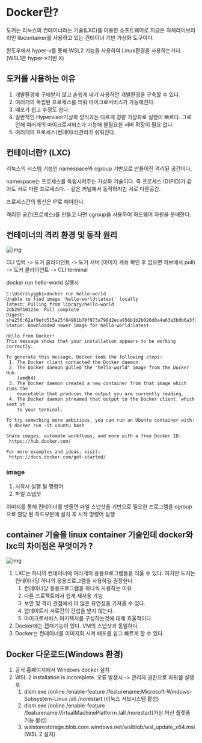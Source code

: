 # Docker란?

도커는 리눅스의 컨테이너라는 기술(LXC)를 이용한 소프트웨어로 지금은 자체라이브러리인 libcontainer를 사용하고 있는 컨테이너 기반 가상화 도구이다.

윈도우에서 hyper-v를 통해 WSL2 기능을 사용하여 Linux환경을 사용하는거다.(WSL1은 hyper-v기반 X)


## 도커를 사용하는 이유
1. 개발환경에 구애받지 않고 손쉽게 내가 사용하던 개발환경을 구축할 수 있다.
2. 여러개의 독립된 프로세스를 띄워 마이크로서비스가 가능해진다.
3. 배포가 쉽고 수정도 쉽다.
4. 일반적인 Hypervisor가상화 방식과는 다르게 경량 가상화로 실행이 빠르다. 그로인해 여러개의 마이크로서비스가 가능해 불필요한 서버 확장이 필요 없다.
5. 여러개의 프로세스(컨테이너)관리가 쉬워진다.



## 컨테이너란? (LXC)

리눅스의 시스템 기능인 namespace와 cgroup 기반으로 만들어진 격리된 공간이다.

namespace는 프로세스를 독립시켜주는 가상화 기술이다. 즉 프로세스 ID(PID)가 같아도 서로 다른 프로세스다. - 같은 커널에서 동작하지만 서로 다른공간.

프로세스간의 통신은 IP로 해야한다.

격리된 공간(프로세스)를 만들고 나면 cgroup을 사용하여 하드웨어 자원을 분배한다.

## 컨테이너의 격리 환경 및 동작 원리
![img](https://img1.daumcdn.net/thumb/R1280x0/?scode=mtistory2&fname=https%3A%2F%2Fblog.kakaocdn.net%2Fdn%2FdiOvdN%2Fbtq6AvHVKbt%2FmF2hsL9jsGWIKfekItKbV1%2Fimg.png)


CLI 입력 -> 도커 클라이언트 -> 도커 서버 (이미지 캐쉬 확인 후 없으면 허브에서 pull) -> 도커 클라이언트 -> CLI terminal

docker run hello-world 실행시
```
C:\Users\yggb1>docker run hello-world
Unable to find image 'hello-world:latest' locally
latest: Pulling from library/hello-world
2db29710123e: Pull complete
Digest: sha256:62af9efd515a25f84961b70f973a798d2eca956b1b2b026d0a4a63a3b0b6a3f2
Status: Downloaded newer image for hello-world:latest

Hello from Docker!
This message shows that your installation appears to be working correctly.

To generate this message, Docker took the following steps:
 1. The Docker client contacted the Docker daemon.
 2. The Docker daemon pulled the "hello-world" image from the Docker Hub.
    (amd64)
 3. The Docker daemon created a new container from that image which runs the
    executable that produces the output you are currently reading.
 4. The Docker daemon streamed that output to the Docker client, which sent it
    to your terminal.

To try something more ambitious, you can run an Ubuntu container with:
 $ docker run -it ubuntu bash

Share images, automate workflows, and more with a free Docker ID:
 https://hub.docker.com/

For more examples and ideas, visit:
 https://docs.docker.com/get-started/
```

### image
1. 시작시 실행 될 명령어
2. 파일 스냅샷

이미지를 통해 컨테이너를 만들면 파일 스냅샷을 기반으로 필요한 프로그램을 cgroup으로 할당 된 하드부분에 설치 후 시작 명령어 실행

## container 기술을 linux container 기술인데 docker와 lxc의 차이점은 무엇이가 ?

![img](https://img1.daumcdn.net/thumb/R1280x0/?scode=mtistory2&fname=https%3A%2F%2Ft1.daumcdn.net%2Fcfile%2Ftistory%2F99364B495DD2BF3D21)

1. LXC는 하나의 컨테이너에 여러개의 응용프로그램들을 띄울 수 있다. 하지만 도커는 컨테이너당 하나의 응용프로그램을 사용하길 권장한다.
    1. 컨테이너당 응용프로그램을  하나씩 사용하는 이유
    2. 다른 프로젝트에서 쉽게 재사용 가능
    3. 보안 및 격리 관점에서 더 많은 유연성을 가져올 수 있다.
    4. 업데이트시 서로간의 간섭을 받지 않는다.
    5. 마이크로서비스 아키텍처를 구성하는것에 대해 효율적이다. 
2. Docker에는 캡쳐기능이 있다. VM의 스냅샷과 동일하다.
3. Docker는 컨테이너를 이미지화 시켜 배포를 쉽고 빠르게 할 수 있다. 

## Docker 다운로드(Windows 환경)
1. 공식 홈페이지에서 Windows docker 설치
2. WSL 2 installation is incomplete. 오류 발생시 -> 관리자 권한으로 파워쉘 실행후
    1. dism.exe /online /enable-feature /featurename:Microsoft-Windows-Subsystem-Linux /all /norestart (리눅스 서브시스템 활성)
    2.  dism.exe /online /enable-feature /featurename:VirtualMachinePlatform /all /norestart(가상 머신 플랫폼 기능 활성)
    3.  wslstorestorage.blob.core.windows.net/wslblob/wsl_update_x64.msi(WSL 2 설치)
